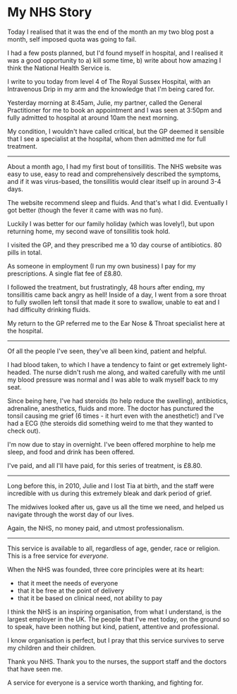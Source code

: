 # My NHS Story

Today I realised that it was the end of the month an my two blog post a month, self imposed quota was going to fail.

I had a few posts planned, but I'd found myself in hospital, and I realised it was a good opportunity to a) kill some time, b) write about how amazing I think the National Health Service is.

<!--more-->

I write to you today from level 4 of The Royal Sussex Hospital, with an Intravenous Drip in my arm and the knowledge that I'm being cared for.

Yesterday morning at 8:45am, Julie, my partner, called the General Practitioner for me to book an appointment and I was seen at 3:50pm and fully admitted to hospital at around 10am the next morning.

My condition, I wouldn't have called critical, but the GP deemed it sensible that I see a specialist at the hospital, whom then admitted me for full treatment.

---

About a month ago, I had my first bout of tonsillitis. The NHS website was easy to use, easy to read and comprehensively described the symptoms, and if it was virus-based, the tonsillitis would clear itself up in around 3-4 days.

The website recommend sleep and fluids. And that's what I did. Eventually I got better (though the fever it came with was no fun).

Luckily I was better for our family holiday (which was lovely!), but upon returning home, my second wave of tonsillitis took hold.

I visited the GP, and they prescribed me a 10 day course of antibiotics. 80 pills in total.

As someone in employment (I run my own business) I pay for my prescriptions. A single flat fee of £8.80.

I followed the treatment, but frustratingly, 48 hours after ending, my tonsillitis came back angry as hell! Inside of a day, I went from a sore throat to fully swollen left tonsil that made it sore to swallow, unable to eat and I had difficulty drinking fluids.

My return to the GP referred me to the Ear Nose & Throat specialist here at the hospital.

---

Of all the people I've seen, they've all been kind, patient and helpful.

I had blood taken, to which I have a tendency to faint or get extremely light-headed. The nurse didn't rush me along, and waited carefully with me until my blood pressure was normal and I was able to walk myself back to my seat.

Since being here, I've had steroids (to help reduce the swelling), antibiotics, adrenaline, anesthetics, fluids and more. The doctor has punctured the tonsil causing me grief (6 times - it hurt even with the anesthetic!) and I've had a ECG (the steroids did something weird to me that they wanted to check out).

I'm now due to stay in overnight. I've been offered morphine to help me sleep, and food and drink has been offered.

I've paid, and all I'll have paid, for this series of treatment, is £8.80.

---

Long before this, in 2010, Julie and I lost Tia at birth, and the staff were incredible with us during this extremely bleak and dark period of grief.

The midwives looked after us, gave us all the time we need, and helped us navigate through the worst day of our lives.

Again, the NHS, no money paid, and utmost professionalism.

---

This service is available to all, regardless of age, gender, race or religion. This is a free service for _everyone_.

When the NHS was founded, three core principles were at its heart:

- that it meet the needs of everyone
- that it be free at the point of delivery
- that it be based on clinical need, not ability to pay

I think the NHS is an inspiring organisation, from what I understand, is the largest employer in the UK. The people that I've met today, on the ground so to speak, have been nothing but kind, patient, attentive and professional.

I know organisation is perfect, but I pray that this service survives to serve my children and their children.

Thank you NHS. Thank you to the nurses, the support staff and the doctors that have seen me.

A service for everyone is a service worth thanking, and fighting for.
